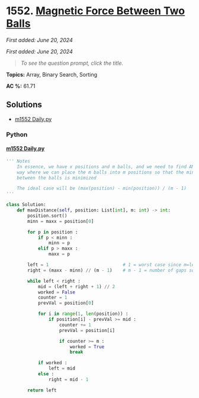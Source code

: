 # 1552. [Magnetic Force Between Two Balls](<https://leetcode.com/problems/magnetic-force-between-two-balls>)

*First added: June 20, 2024*

*First added: June 20, 2024*


> *To see the question prompt, click the title.*

**Topics:** Array, Binary Search, Sorting

**AC %:** 61.71


## Solutions

- [m1552 Daily.py](<../my-submissions/m1552 Daily.py>)
### Python
#### [m1552 Daily.py](<../my-submissions/m1552 Daily.py>)
```Python
''' Notes
    In essence, we have x positions and m balls, and we need to find AN ideal
    way where we can place the m balls into m positions so that the min distance
    between the balls is minimized

    The ideal case will be (max(position) - min(position)) / (m - 1)
'''

class Solution:
    def maxDistance(self, position: List[int], m: int) -> int:
        position.sort()
        minn = maxx = position[0]

        for p in position :
            if p < minn :
                minn = p
            elif p > maxx :
                maxx = p

        left = 1                            # 1 = worst case since m=len(positions) += 1 each indx worst
        right = (maxx - minn) // (m - 1)    # m - 1 = number of gaps so this is aideal case 

        while left < right :
            mid = (left + right + 1) // 2
            worked = False
            counter = 1
            prevVal = position[0]

            for i in range(1, len(position)) :
                if position[i] - prevVal >= mid :
                    counter += 1
                    prevVal = position[i]

                    if counter >= m :
                        worked = True
                        break

            if worked :
                left = mid
            else : 
                right = mid - 1

        return left
```

